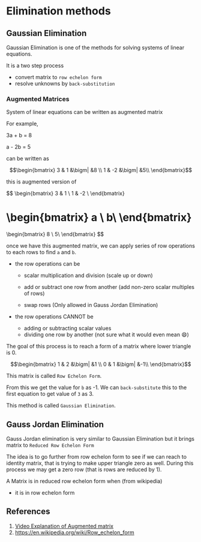 # Elimination methods

## Gaussian Elimination

Gaussian Elimination is one of the methods for solving systems of linear equations.

It is a two step process

* convert matrix to `row echelon form`
* resolve unknowns by `back-substitution`

### Augmented Matrices

System of linear equations can be written as augmented matrix

For example,

3a + b = 8

a - 2b = 5

can be written as

$$\begin{bmatrix} 3 & 1 &\bigm| &8 \\
1 & -2 &\bigm| &5\\
\end{bmatrix}$$

this is augmented version of

$$
\begin{bmatrix} 3 & 1 \\
1 & -2 \\
\end{bmatrix}

\begin{bmatrix} a \\
b\\
\end{bmatrix}
=
\begin{bmatrix} 8 \\
5\\
\end{bmatrix}
$$

once we have this augmented matrix, we can apply series of row operations to each rows to find `a` and `b`.

* the row operations can be

  * scalar multiplication and division (scale up or down)

  * add or subtract one row from another (add non-zero scalar multiples of rows)
  * swap rows (Only allowed in Gauss Jordan Elimination)

* the row operations CANNOT be
  * adding or subtracting scalar values
  * dividing one row by another (not sure what it would even mean 😄)

The goal of this process is to reach a form of a matrix where lower triangle is 0.

$$\begin{bmatrix} 1 & 2 &\bigm| &1 \\
0 & 1 &\bigm| &-1\\
\end{bmatrix}$$

This matrix is called `Row Echelon Form`.

From this we get the value for `b` as -1. We can `back-substitute` this to the first equation to get value of `3` as 3.

This method is called `Gaussian Elimination`.

## Gauss Jordan Elimination

Gauss Jordan elimination is very similar to Gaussian Elimination but it brings matrix to `Reduced Row Echelon Form`

The idea is to go further from row echelon form to see if we can reach to identity matrix, that is trying to make upper triangle zero as well. During this process we may get a zero row (that is rows are reduced by 1).

A Matrix is in reduced row echelon form when (from wikipedia)

* it is in row echelon form




## References

1. [Video Explanation of Augmented matrix](https://www.youtube.com/watch?v=sza_BKR2KFc&list=PL5KkMZvBpo5C6yh94U8m_9TL6MplIK9RZ)
2. <https://en.wikipedia.org/wiki/Row_echelon_form>
